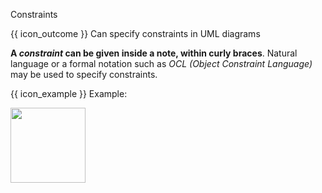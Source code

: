 <span id="title">Constraints</span>

<span id="prereqs"><panel src="../notes/unit-inElsewhere-asFlat.md" boilerplate header="%%{{ icon_prereq }} UML → Notes%%" /></span>

<span id="outcomes">{{ icon_outcome }} Can specify constraints in UML diagrams</span>

<div id="body">

**A _constraint_  can be given inside a note, within curly braces**. Natural language or a formal notation such as _OCL (Object Constraint Language)_ may be used to specify constraints. 

<tip-box> 

{{ icon_example }} Example:

<img src="{{baseUrl}}/uml/notes/constraints/images/playerTurn.png" height="120" />
<p/>

</tip-box>


</div>

<div id="extras">
</div>